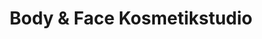 ---
title: "Body & Face Kosmetikstudio"
url: /oldenburg/body-und-face-kosmetikstudio/
shop: Kosmetik
---